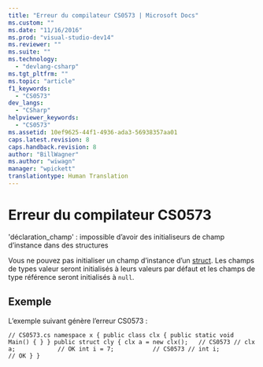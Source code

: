 ```yaml
---
title: "Erreur du compilateur CS0573 | Microsoft Docs"
ms.custom: ""
ms.date: "11/16/2016"
ms.prod: "visual-studio-dev14"
ms.reviewer: ""
ms.suite: ""
ms.technology: 
  - "devlang-csharp"
ms.tgt_pltfrm: ""
ms.topic: "article"
f1_keywords: 
  - "CS0573"
dev_langs: 
  - "CSharp"
helpviewer_keywords: 
  - "CS0573"
ms.assetid: 10ef9625-44f1-4936-ada3-56938357aa01
caps.latest.revision: 8
caps.handback.revision: 8
author: "BillWagner"
ms.author: "wiwagn"
manager: "wpickett"
translationtype: Human Translation
---
```

# Erreur du compilateur CS0573
'déclaration\_champ' : impossible d’avoir des initialiseurs de champ d’instance dans des structures  
  
 Vous ne pouvez pas initialiser un champ d’instance d’un [struct](../../csharp/language-reference/keywords/struct.md). Les champs de types valeur seront initialisés à leurs valeurs par défaut et les champs de type référence seront initialisés à `null`.  
  
## Exemple  
 L’exemple suivant génère l’erreur CS0573 :  
  
```  
// CS0573.cs namespace x { public class clx { public static void Main() { } } public struct cly { clx a = new clx();   // CS0573 // clx a;            // OK int i = 7;           // CS0573 // int i;            // OK } }  
```